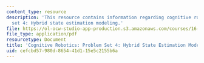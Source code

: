 ```yaml
---
content_type: resource
description: 'This resource contains information regarding cognitive robotics: Problem
  set 4: Hybrid state estimation modeling.'
file: https://ol-ocw-studio-app-production.s3.amazonaws.com/courses/16-412j-cognitive-robotics-spring-2016/cefcbd57980d865441d115e5c2155b6a_MIT16_412JS16_Assignment5.pdf
file_type: application/pdf
resourcetype: Document
title: 'Cognitive Robotics: Problem Set 4: Hybrid State Estimation Modeling'
uid: cefcbd57-980d-8654-41d1-15e5c2155b6a
---
```

